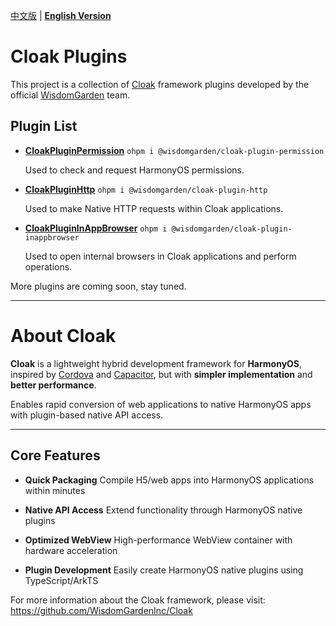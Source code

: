 [中文版](./README.md) | [**English Version**](./README-EN.md)

# Cloak Plugins

This project is a collection of [Cloak](https://github.com/WisdomGardenInc/Cloak) framework plugins developed by the official [WisdomGarden](https://tronclass.com.cn/) team.

## Plugin List

- **[CloakPluginPermission](./plugins/CloakPluginPermission/README-EN.md)** `ohpm i @wisdomgarden/cloak-plugin-permission`
  
  Used to check and request HarmonyOS permissions.

- **[CloakPluginHttp](./plugins/CloakPluginHttp/README-EN.md)** `ohpm i @wisdomgarden/cloak-plugin-http`
  
  Used to make Native HTTP requests within Cloak applications.

- **[CloakPluginInAppBrowser](./plugins/CloakPluginInAppBrowser/README-EN.md)** `ohpm i @wisdomgarden/cloak-plugin-inappbrowser`
  
  Used to open internal browsers in Cloak applications and perform operations.

More plugins are coming soon, stay tuned.

---

# About **Cloak**

**Cloak** is a lightweight hybrid development framework for **HarmonyOS**, inspired by [Cordova](https://cordova.apache.org/) and [Capacitor](https://capacitorjs.com/), but with **simpler implementation** and **better performance**.

Enables rapid conversion of web applications to native HarmonyOS apps with plugin-based native API access.

---

## Core Features

- **Quick Packaging**
  Compile H5/web apps into HarmonyOS applications within minutes

- **Native API Access**
  Extend functionality through HarmonyOS native plugins

- **Optimized WebView**
  High-performance WebView container with hardware acceleration

- **Plugin Development**
  Easily create HarmonyOS native plugins using TypeScript/ArkTS

For more information about the Cloak framework, please visit: https://github.com/WisdomGardenInc/Cloak
